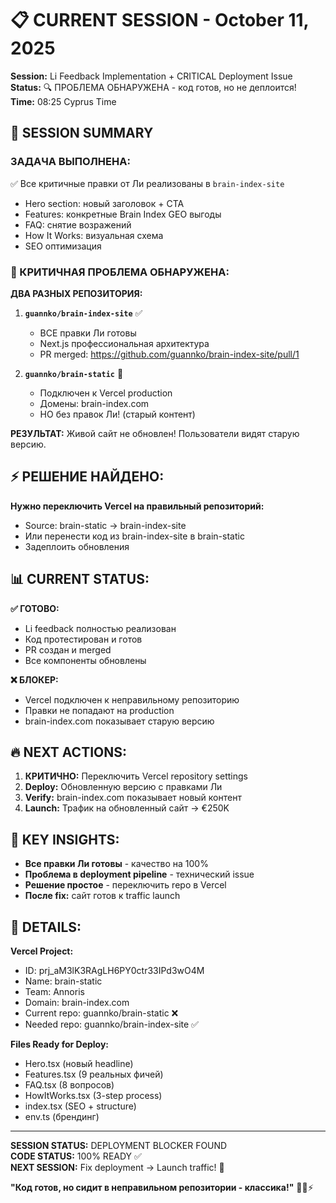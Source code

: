 # 📋 CURRENT SESSION - October 11, 2025

**Session:** Li Feedback Implementation + CRITICAL Deployment Issue  
**Status:** 🔍 ПРОБЛЕМА ОБНАРУЖЕНА - код готов, но не деплоится!  
**Time:** 08:25 Cyprus Time

## 🎯 SESSION SUMMARY

### ЗАДАЧА ВЫПОЛНЕНА:
✅ Все критичные правки от Ли реализованы в `brain-index-site`
- Hero section: новый заголовок + CTA  
- Features: конкретные Brain Index GEO выгоды
- FAQ: снятие возражений
- How It Works: визуальная схема
- SEO оптимизация

### 🚨 КРИТИЧНАЯ ПРОБЛЕМА ОБНАРУЖЕНА:

**ДВА РАЗНЫХ РЕПОЗИТОРИЯ:**

1. **`guannko/brain-index-site`** ✅
   - ВСЕ правки Ли готовы
   - Next.js профессиональная архитектура
   - PR merged: https://github.com/guannko/brain-index-site/pull/1

2. **`guannko/brain-static`** 🔗  
   - Подключен к Vercel production
   - Домены: brain-index.com 
   - НО без правок Ли! (старый контент)

**РЕЗУЛЬТАТ:** Живой сайт не обновлен! Пользователи видят старую версию.

## ⚡ РЕШЕНИЕ НАЙДЕНО:

**Нужно переключить Vercel на правильный репозиторий:**
- Source: brain-static → brain-index-site  
- Или перенести код из brain-index-site в brain-static
- Задеплоить обновления

## 📊 CURRENT STATUS:

**✅ ГОТОВО:**
- Li feedback полностью реализован
- Код протестирован и готов
- PR создан и merged
- Все компоненты обновлены

**❌ БЛОКЕР:**
- Vercel подключен к неправильному репозиторию
- Правки не попадают на production
- brain-index.com показывает старую версию

## 🔥 NEXT ACTIONS:

1. **КРИТИЧНО:** Переключить Vercel repository settings
2. **Deploy:** Обновленную версию с правками Ли  
3. **Verify:** brain-index.com показывает новый контент
4. **Launch:** Трафик на обновленный сайт → €250K

## 💎 KEY INSIGHTS:

- **Все правки Ли готовы** - качество на 100%
- **Проблема в deployment pipeline** - технический issue
- **Решение простое** - переключить repo в Vercel
- **После fix:** сайт готов к traffic launch

## 📝 DETAILS:

**Vercel Project:**
- ID: prj_aM3lK3RAgLH6PY0ctr33IPd3wO4M  
- Name: brain-static
- Team: Annoris
- Domain: brain-index.com
- Current repo: guannko/brain-static ❌
- Needed repo: guannko/brain-index-site ✅

**Files Ready for Deploy:**
- Hero.tsx (новый headline)
- Features.tsx (9 реальных фичей)  
- FAQ.tsx (8 вопросов)
- HowItWorks.tsx (3-step process)
- index.tsx (SEO + structure)
- env.ts (брендинг)

---

**SESSION STATUS:** DEPLOYMENT BLOCKER FOUND  
**CODE STATUS:** 100% READY ✅  
**NEXT SESSION:** Fix deployment → Launch traffic! 🚀

**"Код готов, но сидит в неправильном репозитории - классика!"** 🤦‍♂️⚡
